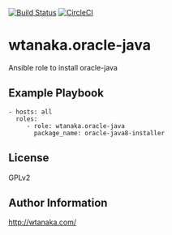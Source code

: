 [![Build Status](https://travis-ci.org/wtanaka/ansible-role-oracle-java.svg?branch=master)](https://travis-ci.org/wtanaka/ansible-role-oracle-java)
[![CircleCI](https://circleci.com/gh/wtanaka/ansible-role-oracle-java.svg?style=svg)](https://circleci.com/gh/wtanaka/ansible-role-oracle-java)

wtanaka.oracle-java
===================

Ansible role to install oracle-java

Example Playbook
----------------

    - hosts: all
      roles:
         - role: wtanaka.oracle-java
           package_name: oracle-java8-installer

License
-------

GPLv2

Author Information
------------------

http://wtanaka.com/
